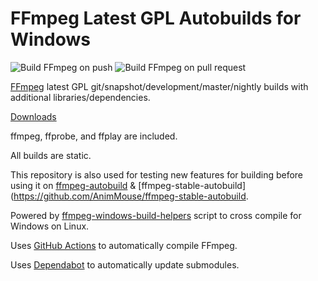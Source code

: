 # FFmpeg Latest GPL Autobuilds for Windows

![Build FFmpeg on push](https://github.com/AnimMouse/ffmpeg-autobuild-gpl/workflows/Build%20FFmpeg%20on%20push/badge.svg)
![Build FFmpeg on pull request](https://github.com/AnimMouse/ffmpeg-autobuild-gpl/workflows/Build%20FFmpeg%20on%20pull%20request/badge.svg)

[FFmpeg](https://ffmpeg.org/) latest GPL git/snapshot/development/master/nightly builds with additional libraries/dependencies.

[Downloads](https://github.com/AnimMouse/ffmpeg-autobuild-gpl/releases)

ffmpeg, ffprobe, and ffplay are included.

All builds are static.

This repository is also used for testing new features for building before using it on [ffmpeg-autobuild](https://github.com/AnimMouse/ffmpeg-autobuild) & [ffmpeg-stable-autobuild](https://github.com/AnimMouse/ffmpeg-stable-autobuild.

Powered by [ffmpeg-windows-build-helpers](https://github.com/rdp/ffmpeg-windows-build-helpers) script to cross compile for Windows on Linux.

Uses [GitHub Actions](https://github.com/features/actions) to automatically compile FFmpeg.

Uses [Dependabot](https://dependabot.com/) to automatically update submodules.